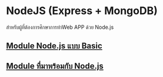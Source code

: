 # NodeJS (Express + MongoDB)

สำหรับผู้ที่ต้องการศึกษาการทำWeb APP ด้วย Node.js

## <a href="/1-ModuleBasic/1-Note.md">Module Node.js แบบ Basic </a>

## <a href="/2-ModuleNodeJS/2-Note.md">Module ที่มาพร้อมกับ Node.js </a>
